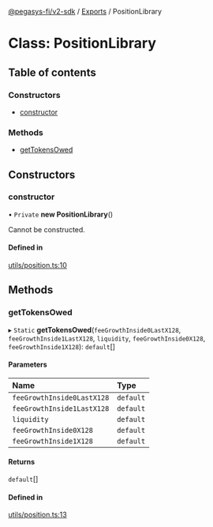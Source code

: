 [@pegasys-fi/v2-sdk](../README.md) / [Exports](../modules.md) / PositionLibrary

# Class: PositionLibrary

## Table of contents

### Constructors

- [constructor](PositionLibrary.md#constructor)

### Methods

- [getTokensOwed](PositionLibrary.md#gettokensowed)

## Constructors

### constructor

• `Private` **new PositionLibrary**()

Cannot be constructed.

#### Defined in

[utils/position.ts:10](https://github.com/Pegasys-fi/v2-sdk/blob/08a7c05/src/utils/position.ts#L10)

## Methods

### getTokensOwed

▸ `Static` **getTokensOwed**(`feeGrowthInside0LastX128`, `feeGrowthInside1LastX128`, `liquidity`, `feeGrowthInside0X128`, `feeGrowthInside1X128`): `default`[]

#### Parameters

| Name | Type |
| :------ | :------ |
| `feeGrowthInside0LastX128` | `default` |
| `feeGrowthInside1LastX128` | `default` |
| `liquidity` | `default` |
| `feeGrowthInside0X128` | `default` |
| `feeGrowthInside1X128` | `default` |

#### Returns

`default`[]

#### Defined in

[utils/position.ts:13](https://github.com/Pegasys-fi/v2-sdk/blob/08a7c05/src/utils/position.ts#L13)
